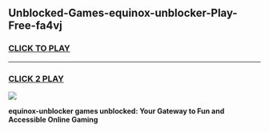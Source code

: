 
## Unblocked-Games-equinox-unblocker-Play-Free-fa4vj
<h3>
<a href="https://premium76.site?title=equinox-unblocker&ref=19M">CLICK TO PLAY</a></h3>
<hr>

<h3>
<a href="https://premium76.site?title=equinox-unblocker&ref=19M">CLICK 2 PLAY</a>
  
</h3>

<a href="https://premium76.site?title=equinox-unblocker&ref=19M"><img src="https://clearcache.store/games.png"></a>


**equinox-unblocker games unblocked: Your Gateway to Fun and Accessible Online Gaming**
